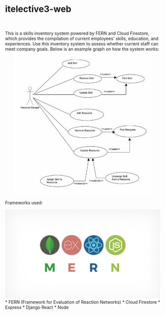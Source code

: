 # itelective3-web

</br></br>
This is a skills inventory system powered by FERN and Cloud Firestore, which provides the compilation of current employees' skills, education, and experiences. Use this inventory system to assess whether current staff can meet company goals. Below is an example graph on how the system works:
<p align="center">
  <img src="skills inventory.jpg" data-canonical-src="https://gyazo.com/eb5c5741b6a9a16c692170a41a49c858.png" width="450" height="450" />
</p>


Frameworks used:

<img src="Mern.jpeg" data-canonical-src="https://gyazo.com/eb5c5741b6a9a16c692170a41a49c858.png"/>
* FERN (Framework for Evaluation of Reaction Networks)
* Cloud Firestore
* Express
* Django React
* Node
